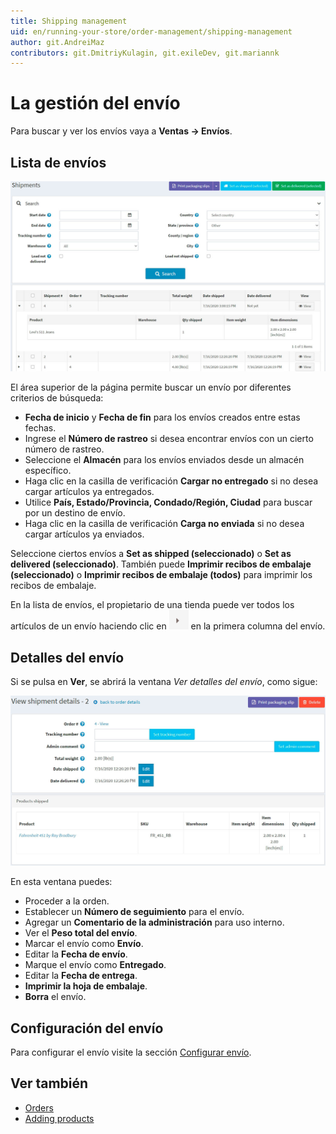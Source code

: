 ```yaml
---
title: Shipping management
uid: en/running-your-store/order-management/shipping-management
author: git.AndreiMaz
contributors: git.DmitriyKulagin, git.exileDev, git.mariannk
---
```


# La gestión del envío

Para buscar y ver los envíos vaya a **Ventas → Envíos**.

## Lista de envíos

![Lista de embarque](_static/shipping-management/order-shipment-list.jpg)

El área superior de la página permite buscar un envío por diferentes criterios de búsqueda:

* **Fecha de inicio** y **Fecha de fin** para los envíos creados entre estas fechas.
* Ingrese el **Número de rastreo** si desea encontrar envíos con un cierto número de rastreo.
* Seleccione el **Almacén** para los envíos enviados desde un almacén específico.
* Haga clic en la casilla de verificación **Cargar no entregado** si no desea cargar artículos ya entregados.
* Utilice **País, Estado/Provincia, Condado/Región, Ciudad** para buscar por un destino de envío.
* Haga clic en la casilla de verificación **Carga no enviada** si no desea cargar artículos ya enviados.

Seleccione ciertos envíos a **Set as shipped (seleccionado)** o **Set as delivered (seleccionado)**. También puede **Imprimir recibos de embalaje (seleccionado)** o **Imprimir recibos de embalaje (todos)** para imprimir los recibos de embalaje.

En la lista de envíos, el propietario de una tienda puede ver todos los artículos de un envío haciendo clic en ![expandir](_static/shipping-management/order-shipment-expand.png) en la primera columna del envío.

## Detalles del envío

Si se pulsa en **Ver**, se abrirá la ventana *Ver detalles del envío*, como sigue:

![Detalles del envío](_static/shipping-management/shipment-details.jpg)

En esta ventana puedes:

* Proceder a la orden.
* Establecer un **Número de seguimiento** para el envío.
* Agregar un **Comentario de la administración** para uso interno.
* Ver el **Peso total del envío**.
* Marcar el envío como **Envío**.
* Editar la **Fecha de envío**.
* Marque el envío como **Entregado**.
* Editar la **Fecha de entrega**.
* **Imprimir la hoja de embalaje**.
* **Borra** el envío.

## Configuración del envío

Para configurar el envío visite la sección [Configurar envío](xref:en/getting-started/configure-shipping/index).

## Ver también

* [Orders](xref:en/running-your-store/order-management/orders)
* [Adding products](xref:en/running-your-store/catalog/products/add-products)
